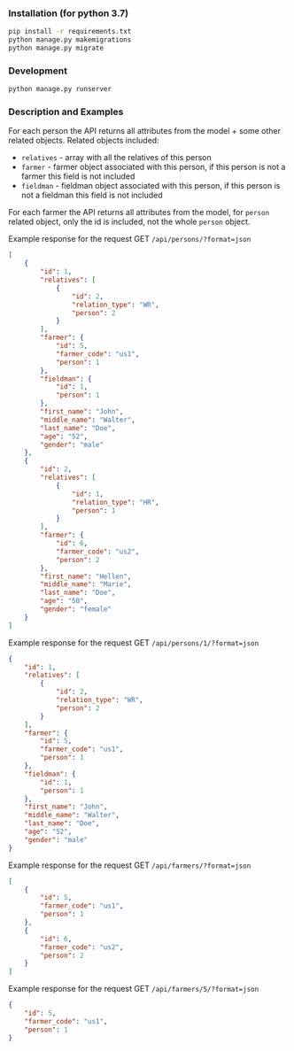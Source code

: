 ### Installation (for python 3.7)

```bash
pip install -r requirements.txt
python manage.py makemigrations
python manage.py migrate
```

### Development

```bash
python manage.py runserver
```

### Description and Examples

For each person the API returns all attributes from the model + some other related objects. Related objects included:

- `relatives` - array with all the relatives of this person
- `farmer` - farmer object associated with this person, if this person is not a farmer this field is not included
- `fieldman` - fieldman object associated with this person, if this person is not a fieldman this field is not included

For each farmer the API returns all attributes from the model, for `person` related object, only the id is included, not the whole `person` object.

Example response for the request GET `/api/persons/?format=json`

```json
[
    {
        "id": 1,
        "relatives": [
            {
                "id": 2,
                "relation_type": "WR",
                "person": 2
            }
        ],
        "farmer": {
            "id": 5,
            "farmer_code": "us1",
            "person": 1
        },
        "fieldman": {
            "id": 1,
            "person": 1
        },
        "first_name": "John",
        "middle_name": "Walter",
        "last_name": "Doe",
        "age": "52",
        "gender": "male"
    },
    {
        "id": 2,
        "relatives": [
            {
                "id": 1,
                "relation_type": "HR",
                "person": 1
            }
        ],
        "farmer": {
            "id": 6,
            "farmer_code": "us2",
            "person": 2
        },
        "first_name": "Hellen",
        "middle_name": "Marie",
        "last_name": "Doe",
        "age": "50",
        "gender": "female"
    }
]
```

Example response for the request GET `/api/persons/1/?format=json`

```json
{
    "id": 1,
    "relatives": [
        {
            "id": 2,
            "relation_type": "WR",
            "person": 2
        }
    ],
    "farmer": {
        "id": 5,
        "farmer_code": "us1",
        "person": 1
    },
    "fieldman": {
        "id": 1,
        "person": 1
    },
    "first_name": "John",
    "middle_name": "Walter",
    "last_name": "Doe",
    "age": "52",
    "gender": "male"
}
```

Example response for the request GET `/api/farmers/?format=json`

```json
[
    {
        "id": 5,
        "farmer_code": "us1",
        "person": 1
    },
    {
        "id": 6,
        "farmer_code": "us2",
        "person": 2
    }
]
```

Example response for the request GET `/api/farmers/5/?format=json`

```json
{
    "id": 5,
    "farmer_code": "us1",
    "person": 1
}
```
